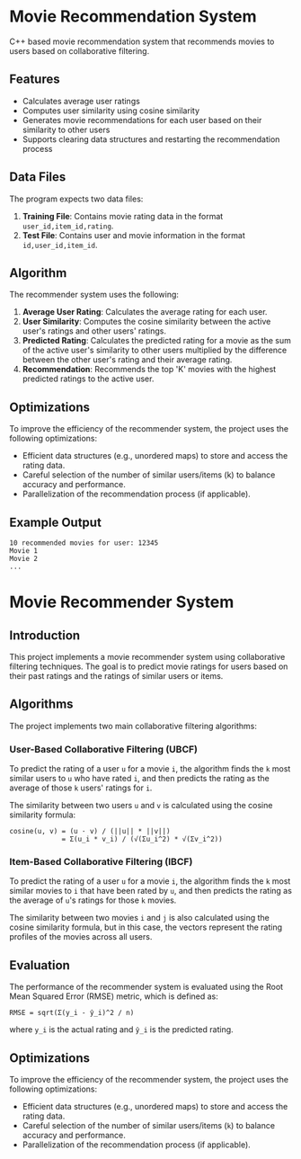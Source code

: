 # Movie Recommendation System

C++ based movie recommendation system that recommends movies to users based on collaborative filtering.


## Features
- Calculates average user ratings
- Computes user similarity using cosine similarity
- Generates movie recommendations for each user based on their similarity to other users
- Supports clearing data structures and restarting the recommendation process


## Data Files
The program expects two data files:
1. **Training File**: Contains movie rating data in the format `user_id,item_id,rating`.
2. **Test File**: Contains user and movie information in the format `id,user_id,item_id`.

## Algorithm
The recommender system uses the following:
1. **Average User Rating**: Calculates the average rating for each user.
2. **User Similarity**: Computes the cosine similarity between the active user's ratings and other users' ratings.
3. **Predicted Rating**: Calculates the predicted rating for a movie as the sum of the active user's similarity to other users multiplied by the difference between the other user's rating and their average rating.
4. **Recommendation**: Recommends the top 'K' movies with the highest predicted ratings to the active user.

## Optimizations
To improve the efficiency of the recommender system, the project uses the following optimizations:

- Efficient data structures (e.g., unordered maps) to store and access the rating data.
- Careful selection of the number of similar users/items (k) to balance accuracy and performance.
- Parallelization of the recommendation process (if applicable).

## Example Output

```
10 recommended movies for user: 12345
Movie 1
Movie 2
...
```
# Movie Recommender System

## Introduction
This project implements a movie recommender system using collaborative filtering techniques. The goal is to predict movie ratings for users based on their past ratings and the ratings of similar users or items.

## Algorithms
The project implements two main collaborative filtering algorithms:

### User-Based Collaborative Filtering (UBCF)
To predict the rating of a user `u` for a movie `i`, the algorithm finds the `k` most similar users to `u` who have rated `i`, and then predicts the rating as the average of those `k` users' ratings for `i`.

The similarity between two users `u` and `v` is calculated using the cosine similarity formula:

```
cosine(u, v) = (u · v) / (||u|| * ||v||)
             = Σ(u_i * v_i) / (√(Σu_i^2) * √(Σv_i^2))
```

### Item-Based Collaborative Filtering (IBCF)
To predict the rating of a user `u` for a movie `i`, the algorithm finds the `k` most similar movies to `i` that have been rated by `u`, and then predicts the rating as the average of `u`'s ratings for those `k` movies.

The similarity between two movies `i` and `j` is also calculated using the cosine similarity formula, but in this case, the vectors represent the rating profiles of the movies across all users.


## Evaluation
The performance of the recommender system is evaluated using the Root Mean Squared Error (RMSE) metric, which is defined as:

```
RMSE = sqrt(Σ(y_i - ŷ_i)^2 / n)
```

where `y_i` is the actual rating and `ŷ_i` is the predicted rating.

## Optimizations
To improve the efficiency of the recommender system, the project uses the following optimizations:
- Efficient data structures (e.g., unordered maps) to store and access the rating data.
- Careful selection of the number of similar users/items (`k`) to balance accuracy and performance.
- Parallelization of the recommendation process (if applicable).
